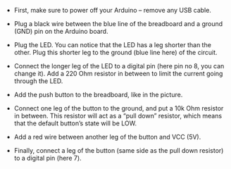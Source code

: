 * First, make sure to power off your Arduino – remove any USB cable.

* Plug a black wire between the blue line of the breadboard and a ground (GND) pin on the Arduino board.

* Plug the LED. You can notice that the LED has a leg shorter than the other. Plug this shorter leg to the ground (blue line here) of the circuit.

* Connect the longer leg of the LED to a digital pin (here pin no 8, you can change it). Add a 220 Ohm resistor in between to limit the current going through the LED.

* Add the push button to the breadboard, like in the picture.

* Connect one leg of the button to the ground, and put a 10k Ohm resistor in between. This resistor will act as a “pull down” resistor, which means that the default button’s state will be LOW.

* Add a red wire between another leg of the button and VCC (5V).

* Finally, connect a leg of the button (same side as the pull down resistor) to a digital pin (here 7).
